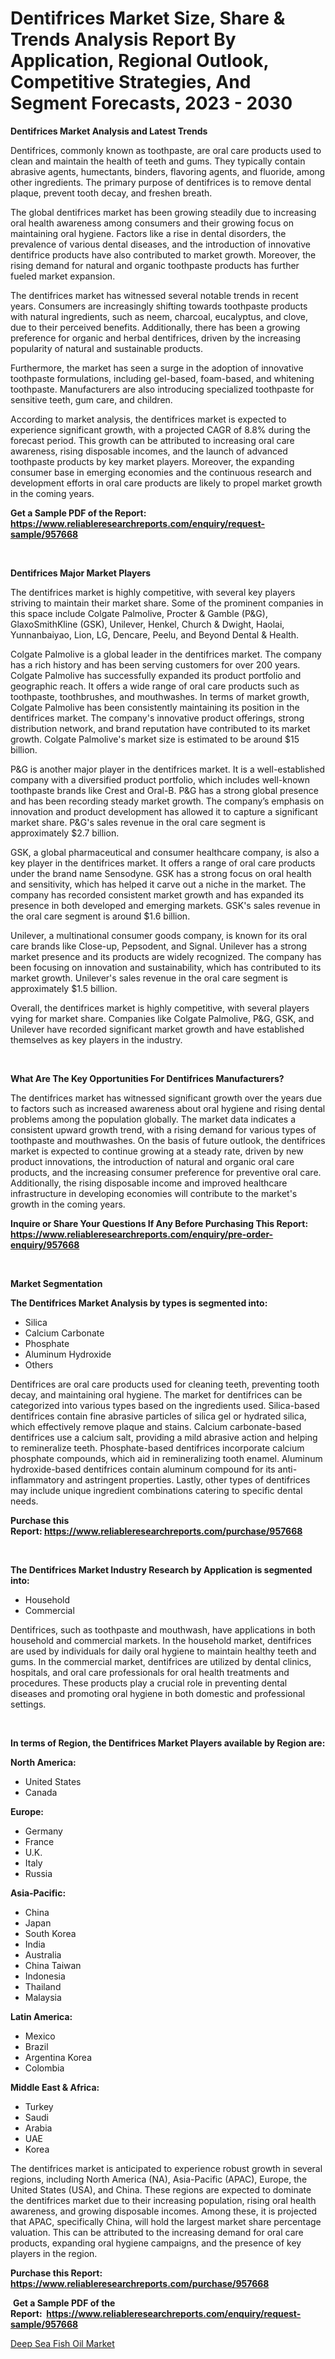 <p><h1>Dentifrices Market Size, Share & Trends Analysis Report By Application, Regional Outlook, Competitive Strategies, And Segment Forecasts, 2023 - 2030</h1></p><p><strong>Dentifrices Market Analysis and Latest Trends</strong></p>
<p><p>Dentifrices, commonly known as toothpaste, are oral care products used to clean and maintain the health of teeth and gums. They typically contain abrasive agents, humectants, binders, flavoring agents, and fluoride, among other ingredients. The primary purpose of dentifrices is to remove dental plaque, prevent tooth decay, and freshen breath.</p><p>The global dentifrices market has been growing steadily due to increasing oral health awareness among consumers and their growing focus on maintaining oral hygiene. Factors like a rise in dental disorders, the prevalence of various dental diseases, and the introduction of innovative dentifrice products have also contributed to market growth. Moreover, the rising demand for natural and organic toothpaste products has further fueled market expansion.</p><p>The dentifrices market has witnessed several notable trends in recent years. Consumers are increasingly shifting towards toothpaste products with natural ingredients, such as neem, charcoal, eucalyptus, and clove, due to their perceived benefits. Additionally, there has been a growing preference for organic and herbal dentifrices, driven by the increasing popularity of natural and sustainable products.</p><p>Furthermore, the market has seen a surge in the adoption of innovative toothpaste formulations, including gel-based, foam-based, and whitening toothpaste. Manufacturers are also introducing specialized toothpaste for sensitive teeth, gum care, and children.</p><p>According to market analysis, the dentifrices market is expected to experience significant growth, with a projected CAGR of 8.8% during the forecast period. This growth can be attributed to increasing oral care awareness, rising disposable incomes, and the launch of advanced toothpaste products by key market players. Moreover, the expanding consumer base in emerging economies and the continuous research and development efforts in oral care products are likely to propel market growth in the coming years.</p></p>
<p><strong>Get a Sample PDF of the Report:&nbsp; <a href="https://www.reliableresearchreports.com/enquiry/request-sample/957668">https://www.reliableresearchreports.com/enquiry/request-sample/957668</a></strong></p>
<p>&nbsp;</p>
<p><strong>Dentifrices Major Market Players</strong></p>
<p><p>The dentifrices market is highly competitive, with several key players striving to maintain their market share. Some of the prominent companies in this space include Colgate Palmolive, Procter & Gamble (P&G), GlaxoSmithKline (GSK), Unilever, Henkel, Church & Dwight, Haolai, Yunnanbaiyao, Lion, LG, Dencare, Peelu, and Beyond Dental & Health.</p><p>Colgate Palmolive is a global leader in the dentifrices market. The company has a rich history and has been serving customers for over 200 years. Colgate Palmolive has successfully expanded its product portfolio and geographic reach. It offers a wide range of oral care products such as toothpaste, toothbrushes, and mouthwashes. In terms of market growth, Colgate Palmolive has been consistently maintaining its position in the dentifrices market. The company's innovative product offerings, strong distribution network, and brand reputation have contributed to its market growth. Colgate Palmolive's market size is estimated to be around $15 billion.</p><p>P&G is another major player in the dentifrices market. It is a well-established company with a diversified product portfolio, which includes well-known toothpaste brands like Crest and Oral-B. P&G has a strong global presence and has been recording steady market growth. The company’s emphasis on innovation and product development has allowed it to capture a significant market share. P&G's sales revenue in the oral care segment is approximately $2.7 billion.</p><p>GSK, a global pharmaceutical and consumer healthcare company, is also a key player in the dentifrices market. It offers a range of oral care products under the brand name Sensodyne. GSK has a strong focus on oral health and sensitivity, which has helped it carve out a niche in the market. The company has recorded consistent market growth and has expanded its presence in both developed and emerging markets. GSK's sales revenue in the oral care segment is around $1.6 billion.</p><p>Unilever, a multinational consumer goods company, is known for its oral care brands like Close-up, Pepsodent, and Signal. Unilever has a strong market presence and its products are widely recognized. The company has been focusing on innovation and sustainability, which has contributed to its market growth. Unilever's sales revenue in the oral care segment is approximately $1.5 billion.</p><p>Overall, the dentifrices market is highly competitive, with several players vying for market share. Companies like Colgate Palmolive, P&G, GSK, and Unilever have recorded significant market growth and have established themselves as key players in the industry.</p></p>
<p>&nbsp;</p>
<p><strong>What Are The Key Opportunities For Dentifrices Manufacturers?</strong></p>
<p><p>The dentifrices market has witnessed significant growth over the years due to factors such as increased awareness about oral hygiene and rising dental problems among the population globally. The market data indicates a consistent upward growth trend, with a rising demand for various types of toothpaste and mouthwashes. On the basis of future outlook, the dentifrices market is expected to continue growing at a steady rate, driven by new product innovations, the introduction of natural and organic oral care products, and the increasing consumer preference for preventive oral care. Additionally, the rising disposable income and improved healthcare infrastructure in developing economies will contribute to the market's growth in the coming years.</p></p>
<p><strong>Inquire or Share Your Questions If Any Before Purchasing This Report: <a href="https://www.reliableresearchreports.com/enquiry/pre-order-enquiry/957668">https://www.reliableresearchreports.com/enquiry/pre-order-enquiry/957668</a></strong></p>
<p>&nbsp;</p>
<p><strong>Market Segmentation</strong></p>
<p><strong>The Dentifrices Market Analysis by types is segmented into:</strong></p>
<p><ul><li>Silica</li><li>Calcium Carbonate</li><li>Phosphate</li><li>Aluminum Hydroxide</li><li>Others</li></ul></p>
<p><p>Dentifrices are oral care products used for cleaning teeth, preventing tooth decay, and maintaining oral hygiene. The market for dentifrices can be categorized into various types based on the ingredients used. Silica-based dentifrices contain fine abrasive particles of silica gel or hydrated silica, which effectively remove plaque and stains. Calcium carbonate-based dentifrices use a calcium salt, providing a mild abrasive action and helping to remineralize teeth. Phosphate-based dentifrices incorporate calcium phosphate compounds, which aid in remineralizing tooth enamel. Aluminum hydroxide-based dentifrices contain aluminum compound for its anti-inflammatory and astringent properties. Lastly, other types of dentifrices may include unique ingredient combinations catering to specific dental needs.</p></p>
<p><strong>Purchase this Report:&nbsp;<a href="https://www.reliableresearchreports.com/purchase/957668">https://www.reliableresearchreports.com/purchase/957668</a></strong></p>
<p>&nbsp;</p>
<p><strong>The Dentifrices Market Industry Research by Application is segmented into:</strong></p>
<p><ul><li>Household</li><li>Commercial</li></ul></p>
<p><p>Dentifrices, such as toothpaste and mouthwash, have applications in both household and commercial markets. In the household market, dentifrices are used by individuals for daily oral hygiene to maintain healthy teeth and gums. In the commercial market, dentifrices are utilized by dental clinics, hospitals, and oral care professionals for oral health treatments and procedures. These products play a crucial role in preventing dental diseases and promoting oral hygiene in both domestic and professional settings.</p></p>
<p>&nbsp;</p>
<p><strong>In terms of Region, the Dentifrices Market Players available by Region are:</strong></p>
<p>
    <p> <strong> North America: </strong>
        <ul>
            <li>United States</li>
            <li>Canada</li>
        </ul>
        </p> 
    <p> <strong> Europe: </strong>
        <ul>
            <li>Germany</li>
            <li>France</li>
            <li>U.K.</li>
            <li>Italy</li>
            <li>Russia</li>
        </ul>
        </p> 
    <p> <strong> Asia-Pacific: </strong>
        <ul>
            <li>China</li>
            <li>Japan</li>
            <li>South Korea</li>
            <li>India</li>
            <li>Australia</li>
            <li>China Taiwan</li>
            <li>Indonesia</li>
            <li>Thailand</li>
            <li>Malaysia</li>
        </ul>
        </p> 
    <p> <strong> Latin America: </strong>
        <ul>
            <li>Mexico</li>
            <li>Brazil</li>
            <li>Argentina Korea</li>
            <li>Colombia</li>
        </ul>
        </p> 
    <p> <strong> Middle East & Africa: </strong>
        <ul>
            <li>Turkey</li>
            <li>Saudi</li>
            <li>Arabia</li>
            <li>UAE</li>
            <li>Korea</li>
        </ul>
    </p>
    </p>
<p><p>The dentifrices market is anticipated to experience robust growth in several regions, including North America (NA), Asia-Pacific (APAC), Europe, the United States (USA), and China. These regions are expected to dominate the dentifrices market due to their increasing population, rising oral health awareness, and growing disposable incomes. Among these, it is projected that APAC, specifically China, will hold the largest market share percentage valuation. This can be attributed to the increasing demand for oral care products, expanding oral hygiene campaigns, and the presence of key players in the region.</p></p>
<p><strong>Purchase this Report: <a href="https://www.reliableresearchreports.com/purchase/957668">https://www.reliableresearchreports.com/purchase/957668</a></strong></p>
<p>&nbsp;<strong>Get a Sample PDF of the Report:&nbsp;&nbsp;<a href="https://www.reliableresearchreports.com/enquiry/request-sample/957668">https://www.reliableresearchreports.com/enquiry/request-sample/957668</a></strong></p>
<p><strong></strong></p>
<p><p><a href="https://github.com/RichRobinson5/Market-Research-Report-List-2/blob/main/deep-sea-fish-oil-market.md">Deep Sea Fish Oil Market</a></p></p>
